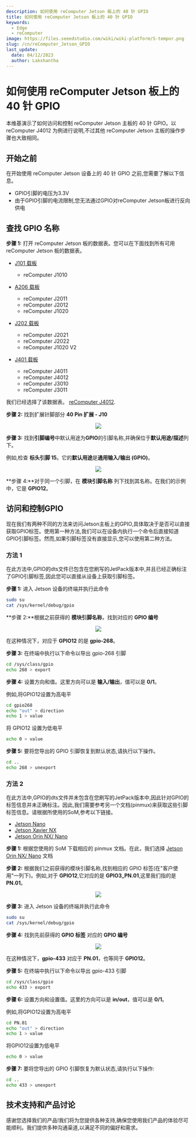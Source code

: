 ```yaml
---
description: 如何使用 reComputer Jetson 板上的 40 针 GPIO
title: 如何使用 reComputer Jetson 板上的 40 针 GPIO
keywords:
  - Edge
  - reComputer
image: https://files.seeedstudio.com/wiki/wiki-platform/S-tempor.png
slug: /cn/reComputer_Jetson_GPIO
last_update:
  date: 04/12/2023
  author: Lakshantha
---
```


# 如何使用 reComputer Jetson 板上的 40 针 GPIO

本维基演示了如何访问和控制 reComputer Jetson 主板的 40 针 GPIO。以 reComputer J4012 为例进行说明,不过其他 reComputer Jetson 主板的操作步骤也大致相同。

## 开始之前 

在开始使用 reComputer Jetson 设备上的 40 针 GPIO 之前,您需要了解以下信息。

- GPIO引脚的电压为3.3V
- 由于GPIO引脚的电流限制,您无法通过GPIO对reComputer Jetson板进行反向供电

## 查找 GPIO 名称

**步骤 1:** 打开 reComputer Jetson 板的数据表。您可以在下面找到所有可用 reComputer Jetson 板的数据表。

- [J101 载板](https://files.seeedstudio.com/products/102991694/reComputer%20J101V2%20datasheet.pdf)
    - reComputer J1010

- [A206 载板](https://files.seeedstudio.com/products/114110049/A206%20carrier%20board%20pin%20description.pdf)
    - reComputer J2011
    - reComputer J2012
    - reComputer J1020
    
- [J202 载板](https://files.seeedstudio.com/wiki/reComputer/reComputer-J202-carrier-board-datasheet.pdf)
    - reComputer J2021
    - reComputer J2022
    - reComputer J1020 V2

- [J401 载板](https://files.seeedstudio.com/wiki/reComputer-J4012/reComputer-J401-datasheet.pdf)
    - reComputer J4011
    - reComputer J4012 
    - reComputer J3010
    - reComputer J3011

我们已经选择了该数据表。 [reComputer J4012](https://files.seeedstudio.com/products/NVIDIA/reComputer-J401x-datasheet.pdf). 

**步骤 2:** 找到扩展针脚部分 **40 Pin 扩展 - J10**

<div align="center"><img width={800} src="https://files.seeedstudio.com/wiki/reComputer-GPIO/1.png" /></div>

**步骤 3:** 找到**引脚编号**中默认用途为**GPIO**的引脚名称,并确保位于**默认用途/描述**列下。

例如,检查 **标头引脚 15**。它的**默认用途**是**通用输入/输出 (GPIO)**。

<div align="center"><img width={800} src="https://files.seeedstudio.com/wiki/reComputer-GPIO/2.jpg" /></div>

**步骤 4:**对于同一个引脚，在 **模块引脚名称** 列下找到其名称。在我们的示例中，它是 **GPIO12**。

## 访问和控制GPIO

现在我们有两种不同的方法来访问Jetson主板上的GPIO,具体取决于是否可以直接获取GPIO标签。使用第一种方法,我们可以在设备内执行一个命令后直接知道GPIO引脚标签。然而,如果引脚标签没有直接显示,您可以使用第二种方法。

### 方法 1

在此方法中,GPIO的dts文件已包含在您刷写的JetPack版本中,并且已经正确标注了GPIO引脚标签,因此您可以直接从设备上获取引脚标签。

**步骤 1:** 进入 Jetson 设备的终端并执行此命令

```sh
sudo su
cat /sys/kernel/debug/gpio
```

**步骤 2:**根据之前获得的 **模块引脚名称**，找到对应的 **GPIO 编号**
<div align="center"><img width={800} src="https://files.seeedstudio.com/wiki/reComputer-GPIO/3.png" /></div>

在这种情况下，对应于 **GPIO12** 的是 **gpio-268**。

**步骤 3:** 在终端中执行以下命令以导出 gpio-268 引脚

```sh
cd /sys/class/gpio
echo 268 > export
```

**步骤 4:** 设置方向和值。这里方向可以是 **输入/输出**，值可以是 **0/1**。

例如,将GPIO12设置为高电平

```sh
cd gpio268
echo "out" > direction
echo 1 > value
```

将 GPIO12 设置为低电平

```sh
echo 0 > value
```

**步骤 5:** 要将您导出的 GPIO 引脚恢复到默认状态,请执行以下操作。
```sh
cd ..
echo 268 > unexport
```

### 方法 2

在此方法中,GPIO的dts文件并未包含在您刷写的JetPack版本中,因此针对GPIO的标签信息并未正确标注。因此,我们需要参考另一个文档(pinmux)来获取这些引脚标签信息。请根据所使用的SoM,参考以下链接。

- [Jetson Nano](https://developer.nvidia.com/jetson-nano-pinmux)
- [Jetson Xavier NX](https://developer.nvidia.com/jetson-xavier-nx-pinmux-configuration-template-v106)
- [Jetson Orin NX/ Nano](https://developer.nvidia.com/downloads/jetson-orin-nx-and-orin-nano-series-pinmux-config-template)

**步骤 1:** 根据您使用的 SoM 下载相应的 pinmux 文档。在此，我们选择 [Jetson Orin NX/ Nano](https://developer.nvidia.com/downloads/jetson-orin-nx-and-orin-nano-series-pinmux-config-template) 文档

**步骤 2:** 根据我们之前获得的模块引脚名称,找到相应的 GPIO 标签(在"客户使用"一列下)。例如,对于 **GPIO12**,它对应的是 **GPIO3_PN.01**,这里我们指的是 **PN.01**。

<div align="center"><img width={800} src="https://files.seeedstudio.com/wiki/reComputer-GPIO/4.png" /></div>

**步骤 3:** 进入 Jetson 设备的终端并执行此命令

```sh
sudo su
cat /sys/kernel/debug/gpio
```

**步骤  4:** 找到先前获得的 **GPIO 标签** 对应的 **GPIO 编号**

<div align="center"><img width={800} src="https://files.seeedstudio.com/wiki/reComputer-GPIO/5.png" /></div>

在这种情况下，**gpio-433** 对应于 **PN.01**，也等同于 **GPIO12**。

**步骤 5:** 在终端中执行以下命令以导出 gpio-433 引脚
```sh
cd /sys/class/gpio
echo 433 > export
```

**步骤 6:** 设置方向和设置值。这里的方向可以是 **in/out**，值可以是 **0/1**。

例如,将GPIO12设置为高电平

```sh
cd PN.01
echo "out" > direction
echo 1 > value
```

将GPIO12设置为低电平

```sh
echo 0 > value
```

**步骤 7:** 要将您导出的 GPIO 引脚恢复为默认状态,请执行以下操作:

```sh
cd ..
echo 433 > unexport
```

## 技术支持和产品讨论

感谢您选择我们的产品!我们将为您提供各种支持,确保您使用我们产品的体验尽可能顺利。我们提供多种沟通渠道,以满足不同的偏好和需求。

<div class="button_tech_support_container">
<a href="https://forum.seeedstudio.com/" class="button_forum"></a> 
<a href="https://www.seeedstudio.com/contacts" class="button_email"></a>
</div>

<div class="button_tech_support_container">
<a href="https://discord.gg/eWkprNDMU7" class="button_discord"></a> 
<a href="https://github.com/Seeed-Studio/wiki-documents/discussions/69" class="button_discussion"></a>
</div>